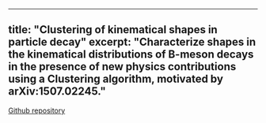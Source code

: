 
---
title: "Clustering of kinematical shapes in particle decay"
excerpt: "Characterize shapes in the kinematical distributions of B-meson decays in the presence of new physics contributions using a Clustering algorithm, motivated by arXiv:1507.02245."
---

  [Github repository](https://github.com/celis/B_decays_clustering)


